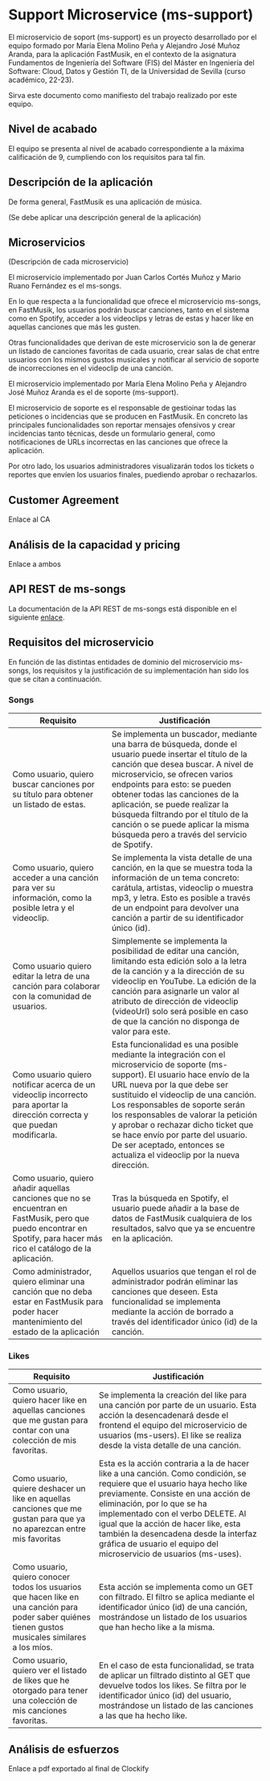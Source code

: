 # Support Microservice (ms-support)

El microservicio de soport (ms-support) es un proyecto desarrollado por el equipo formado por María Elena Molino Peña y Alejandro José Muñoz Aranda, para la aplicación FastMusik, en el contexto de la asignatura Fundamentos de Ingeniería del Software (FIS) del Máster en Ingeniería del Software: Cloud, Datos y Gestión TI, de la Universidad de Sevilla (curso académico, 22-23).

Sirva este documento como manifiesto del trabajo realizado por este equipo.

## Nivel de acabado

El equipo se presenta al nivel de acabado correspondiente a la máxima calificación de 9, cumpliendo con los requisitos para tal fin.

## Descripción de la aplicación

De forma general, FastMusik es una aplicación de música.

(Se debe aplicar una descripción general de la aplicación)

## Microservicios

(Descripción de cada microservicio)

El microservicio implementado por Juan Carlos Cortés Muñoz y Mario Ruano Fernández es el ms-songs.

En lo que respecta a la funcionalidad que ofrece el microservicio ms-songs, en FastMusik, los usuarios podrán buscar canciones, tanto en el sistema como en Spotify, acceder a los videoclips y letras de estas y hacer like en aquellas canciones que más les gusten.

Otras funcionalidades que derivan de este microservicio son la de generar un listado de canciones favoritas de cada usuario, crear salas de chat entre usuarios con los mismos gustos musicales y notificar al servicio de soporte de incorrecciones en el videoclip de una canción.

El microservicio implementado por María Elena Molino Peña y Alejandro José Muñoz Aranda es el de soporte (ms-support).

El microservicio de soporte es el responsable de gestioinar todas las peticiones o incidencias que se producen en FastMusik. En concreto las principales funcionalidades son reportar mensajes ofensivos y crear incidencias tanto técnicas, desde un formulario general, como notificaciones de URLs incorrectas en las canciones que ofrece la aplicación.

Por otro lado, los usuarios administradores visualizarán todos los tickets o reportes que envíen los usuarios finales, puediendo aprobar o rechazarlos.

## Customer Agreement

Enlace al CA

## Análisis de la capacidad y pricing

Enlace a ambos

## API REST de ms-songs

La documentación de la API REST de ms-songs está disponible en el siguiente [enlace](https://support-fastmusik-marmolpen3.cloud.okteto.net/docs/).

## Requisitos del microservicio

En función de las distintas entidades de dominio del microservicio ms-songs, los requisitos y la justificación de su implementación han sido los que se citan a continuación.

### Songs

| Requisito                                                                                                                                                                | Justificación                                                                                                                                                                                                                                                                                                                                                                                                                              |
| ------------------------------------------------------------------------------------------------------------------------------------------------------------------------ | ------------------------------------------------------------------------------------------------------------------------------------------------------------------------------------------------------------------------------------------------------------------------------------------------------------------------------------------------------------------------------------------------------------------------------------------ |
| Como usuario, quiero buscar canciones por su título para obtener un listado de estas.                                                                                    | Se implementa un buscador, mediante una barra de búsqueda, donde el usuario puede insertar el título de la canción que desea buscar. A nivel de microservicio, se ofrecen varios endpoints para esto: se pueden obtener todas las canciones de la aplicación, se puede realizar la búsqueda filtrando por el título de la canción o se puede aplicar la misma búsqueda pero a través del servicio de Spotify.                              |
| Como usuario, quiero acceder a una canción para ver su información, como la posible letra y el videoclip.                                                                | Se implementa la vista detalle de una canción, en la que se muestra toda la información de un tema concreto: carátula, artistas, videoclip o muestra mp3, y letra. Esto es posible a través de un endpoint para devolver una canción a partir de su identificador único (id).                                                                                                                                                              |
| Como usuario quiero editar la letra de una canción para colaborar con la comunidad de usuarios.                                                                          | Simplemente se implementa la posibilidad de editar una canción, limitando esta edición solo a la letra de la canción y a la dirección de su videoclip en YouTube. La edición de la canción para asignarle un valor al atributo de dirección de videoclip (videoUrl) solo será posible en caso de que la canción no disponga de valor para este.                                                                                            |
| Como usuario quiero notificar acerca de un videoclip incorrecto para aportar la dirección correcta y que puedan modificarla.                                             | Esta funcionalidad es una posible mediante la integración con el microservicio de soporte (ms-support). El usuario hace envío de la URL nueva por la que debe ser sustituido el videoclip de una canción. Los responsables de soporte serán los responsables de valorar la petición y aprobar o rechazar dicho ticket que se hace envío por parte del usuario. De ser aceptado, entonces se actualiza el videoclip por la nueva dirección. |
| Como usuario, quiero añadir aquellas canciones que no se encuentran en FastMusik, pero que puedo encontrar en Spotify, para hacer más rico el catálogo de la aplicación. | Tras la búsqueda en Spotify, el usuario puede añadir a la base de datos de FastMusik cualquiera de los resultados, salvo que ya se encuentre en la aplicación.                                                                                                                                                                                                                                                                             |
| Como administrador, quiero eliminar una canción que no deba estar en FastMusik para poder hacer mantenimiento del estado de la aplicación                                | Aquellos usuarios que tengan el rol de administrador podrán eliminar las canciones que deseen. Esta funcionalidad se implementa mediante la acción de borrado a través del identificador único (id) de la canción.                                                                                                                                                                                                                         |

### Likes

| Requisito                                                                                                                                            | Justificación                                                                                                                                                                                                                                                                                                                                                                             |
| ---------------------------------------------------------------------------------------------------------------------------------------------------- | ----------------------------------------------------------------------------------------------------------------------------------------------------------------------------------------------------------------------------------------------------------------------------------------------------------------------------------------------------------------------------------------- |
| Como usuario, quiero hacer like en aquellas canciones que me gustan para contar con una colección de mis favoritas.                                  | Se implementa la creación del like para una canción por parte de un usuario. Esta acción la desencadenará desde el frontend el equipo del microservicio de usuarios (ms-users). El like se realiza desde la vista detalle de una canción.                                                                                                                                                 |
| Como usuario, quiere deshacer un like en aquellas canciones que me gustan para que ya no aparezcan entre mis favoritas                               | Esta es la acción contraria a la de hacer like a una canción. Como condición, se requiere que el usuario haya hecho like previamente. Consiste en una acción de eliminación, por lo que se ha implementado con el verbo DELETE. Al igual que la acción de hacer like, esta también la desencadena desde la interfaz gráfica de usuario el equipo del microservicio de usuarios (ms-uses). |
| Como usuario, quiero conocer todos los usuarios que hacen like en una canción para poder saber quiénes tienen gustos musicales similares a los míos. | Esta acción se implementa como un GET con filtrado. El filtro se aplica mediante el identificador único (id) de una canción, mostrándose un listado de los usuarios que han hecho like a la misma.                                                                                                                                                                                        |
| Como usuario, quiero ver el listado de likes que he otorgado para tener una colección de mis canciones favoritas.                                    | En el caso de esta funcionalidad, se trata de aplicar un filtrado distinto al GET que devuelve todos los likes. Se filtra por le identificador único (id) del usuario, mostrándose un listado de las canciones a las que ha hecho like.                                                                                                                                                   |

## Análisis de esfuerzos

Enlace a pdf exportado al final de Clockify

